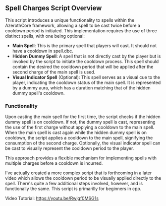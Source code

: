 ## Spell Charges Script Overview

This script introduces a unique functionality to spells within the AzerothCore framework, allowing a spell to be cast twice before a cooldown period is initiated. This implementation requires the use of three distinct spells, with one being optional:

- **Main Spell**: This is the primary spell that players will cast. It should not have a cooldown in spell.dbc.
- **Hidden Dummy Spell**: A spell that is not directly cast by the player but is invoked by the script to initiate the cooldown process. This spell should contain the desired the cooldown period that will be applied after the second charge of the main spell is used.
- **Visual Indicator Spell** (Optional): This spell serves as a visual cue to the player, indicating the cooldown status of the main spell. It is represented by a dummy aura, which has a duration matching that of the hidden dummy spell's cooldown.

### Functionality

Upon casting the main spell for the first time, the script checks if the hidden dummy spell is on cooldown. If not, the dummy spell is cast, representing the use of the first charge without applying a cooldown to the main spell. When the main spell is cast again while the hidden dummy spell is on cooldown, the script applies a cooldown to the main spell, signifying the consumption of the second charge. Optionally, the visual indicator spell can be cast to visually represent the cooldown period to the player.

This approach provides a flexible mechanism for implementing spells with multiple charges before a cooldown is incurred.

I've actually created a more complex script that is forthcoming in a later video which allows the cooldown period to be visually applied directly to the spell. There's quite a few additional steps involved, however, and is functionally the same. This script is primarilly for beginners in cpp. 

Video Tutorial:
https://youtu.be/Rwigf0MSG1s

